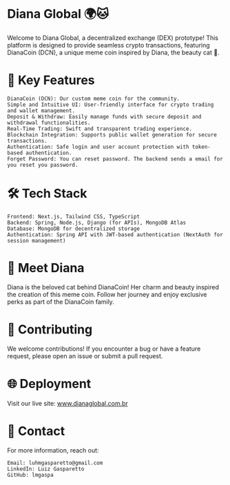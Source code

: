# Diana Global 🌍🐱

Welcome to Diana Global, a decentralized exchange (DEX) prototype! This platform is designed to provide seamless crypto transactions, featuring DianaCoin (DCN), a unique meme coin inspired by Diana, the beauty cat 🐾.

# 🚀 Key Features

    DianaCoin (DCN): Our custom meme coin for the community.
    Simple and Intuitive UI: User-friendly interface for crypto trading and wallet management.
    Deposit & Withdraw: Easily manage funds with secure deposit and withdrawal functionalities.
    Real-Time Trading: Swift and transparent trading experience.
    Blockchain Integration: Supports public wallet generation for secure transactions.
    Authentication: Safe login and user account protection with token-based authentication.
    Forget Password: You can reset password. The backend sends a email for you reset you password.

# 🛠️ Tech Stack

    Frontend: Next.js, Tailwind CSS, TypeScript
    Backend: Spring, Node.js, Django (for APIs), MongoDB Atlas
    Database: MongoDB for decentralized storage
    Authentication: Spring API with JWT-based authentication (NextAuth for session management)

# 🐾 Meet Diana

Diana is the beloved cat behind DianaCoin! Her charm and beauty inspired the creation of this meme coin. Follow her journey and enjoy exclusive perks as part of the DianaCoin family.

# 🐛 Contributing

We welcome contributions! If you encounter a bug or have a feature request, please open an issue or submit a pull request.

# 🌐 Deployment

Visit our live site: www.dianaglobal.com.br

# 📧 Contact

For more information, reach out:

    Email: luhmgasparetto@gmail.com
    LinkedIn: Luiz Gasparetto
    GitHub: lmgaspa